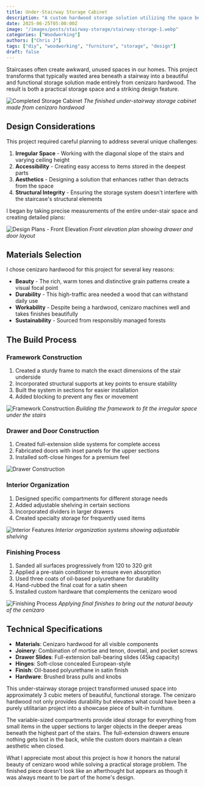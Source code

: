 ```yaml
---
title: Under-Stairway Storage Cabinet
description: "A custom hardwood storage solution utilizing the space beneath a staircase"
date: 2025-06-25T05:00:00Z
image: "/images/posts/stairway-storage/stairway-storage-1.webp"
categories: ["Woodworking"]
authors: ["Chris J"]
tags: ["diy", "woodworking", "furniture", "storage", "design"]
draft: false
---
```


Staircases often create awkward, unused spaces in our homes. This project transforms that typically wasted area beneath a stairway into a beautiful and functional storage solution made entirely from cenizaro hardwood. The result is both a practical storage space and a striking design feature.

![Completed Storage Cabinet](/images/posts/stairway-storage/stairway-storage-1.webp)
_The finished under-stairway storage cabinet made from cenizaro hardwood_

## Design Considerations

This project required careful planning to address several unique challenges:

1. **Irregular Space** - Working with the diagonal slope of the stairs and varying ceiling height
2. **Accessibility** - Creating easy access to items stored in the deepest parts
3. **Aesthetics** - Designing a solution that enhances rather than detracts from the space
4. **Structural Integrity** - Ensuring the storage system doesn't interfere with the staircase's structural elements

I began by taking precise measurements of the entire under-stair space and creating detailed plans:

![Design Plans - Front Elevation](/images/posts/stairway-storage/stairway-storage-plan.webp)
_Front elevation plan showing drawer and door layout_

## Materials Selection

I chose cenizaro hardwood for this project for several key reasons:

- **Beauty** - The rich, warm tones and distinctive grain patterns create a visual focal point
- **Durability** - This high-traffic area needed a wood that can withstand daily use
- **Workability** - Despite being a hardwood, cenizaro machines well and takes finishes beautifully
- **Sustainability** - Sourced from responsibly managed forests

## The Build Process

### Framework Construction

1. Created a sturdy frame to match the exact dimensions of the stair underside
2. Incorporated structural supports at key points to ensure stability
3. Built the system in sections for easier installation
4. Added blocking to prevent any flex or movement

![Framework Construction](/images/posts/stairway-storage/stairway-storage-2.webp)
_Building the framework to fit the irregular space under the stairs_

### Drawer and Door Construction

1. Created full-extension slide systems for complete access
2. Fabricated doors with inset panels for the upper sections
3. Installed soft-close hinges for a premium feel

![Drawer Construction](/images/posts/stairway-storage/stairway-storage-3.webp)

### Interior Organization

1. Designed specific compartments for different storage needs
2. Added adjustable shelving in certain sections
3. Incorporated dividers in larger drawers
4. Created specialty storage for frequently used items

![Interior Features](/images/posts/stairway-storage/stairway-storage-4.webp)
_Interior organization systems showing adjustable shelving_

### Finishing Process

1. Sanded all surfaces progressively from 120 to 320 grit
2. Applied a pre-stain conditioner to ensure even absorption
3. Used three coats of oil-based polyurethane for durability
4. Hand-rubbed the final coat for a satin sheen
5. Installed custom hardware that complements the cenizaro wood

![Finishing Process](/images/posts/stairway-storage/stairway-storage-5.webp)
_Applying final finishes to bring out the natural beauty of the cenizaro_

## Technical Specifications

- **Materials**: Cenizaro hardwood for all visible components
- **Joinery**: Combination of mortise and tenon, dovetail, and pocket screws
- **Drawer Slides**: Full-extension ball-bearing slides (45kg capacity)
- **Hinges**: Soft-close concealed European-style
- **Finish**: Oil-based polyurethane in satin finish
- **Hardware**: Brushed brass pulls and knobs

This under-stairway storage project transformed unused space into approximately 3 cubic meters of beautiful, functional storage. The cenizaro hardwood not only provides durability but elevates what could have been a purely utilitarian project into a showcase piece of built-in furniture.

The variable-sized compartments provide ideal storage for everything from small items in the upper sections to larger objects in the deeper areas beneath the highest part of the stairs. The full-extension drawers ensure nothing gets lost in the back, while the custom doors maintain a clean aesthetic when closed.

What I appreciate most about this project is how it honors the natural beauty of cenizaro wood while solving a practical storage problem. The finished piece doesn't look like an afterthought but appears as though it was always meant to be part of the home's design.
